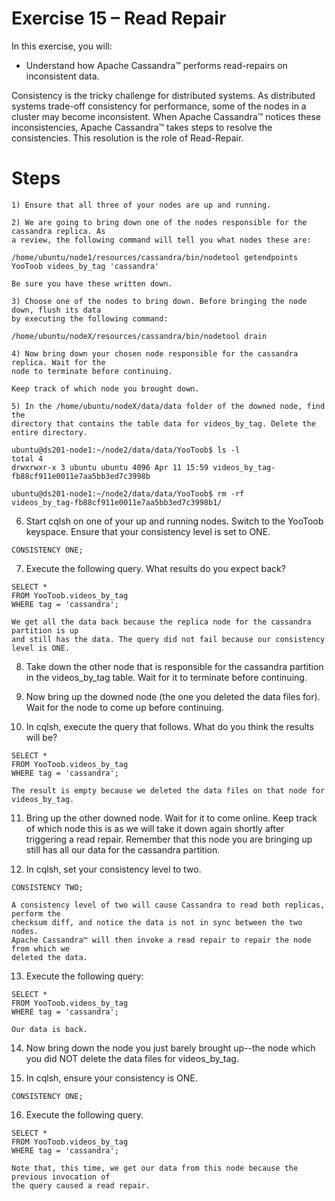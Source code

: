 # Exercise 15 – Read Repair

In this exercise, you will:

- Understand how Apache Cassandra™ performs read-repairs on inconsistent data.

Consistency is the tricky challenge for distributed systems. As distributed systems trade-off
consistency for performance, some of the nodes in a cluster may become inconsistent. When
Apache Cassandra™ notices these inconsistencies, Apache Cassandra™ takes steps to resolve the
consistencies. This resolution is the role of Read-Repair.

# Steps

```
1) Ensure that all three of your nodes are up and running.
```
```
2) We are going to bring down one of the nodes responsible for the cassandra replica. As
a review, the following command will tell you what nodes these are:
```
```
/home/ubuntu/node1/resources/cassandra/bin/nodetool getendpoints
YooToob videos_by_tag 'cassandra'
```
```
Be sure you have these written down.
```
```
3) Choose one of the nodes to bring down. Before bringing the node down, flush its data
by executing the following command:
```
```
/home/ubuntu/nodeX/resources/cassandra/bin/nodetool drain
```
```
4) Now bring down your chosen node responsible for the cassandra replica. Wait for the
node to terminate before continuing.
```
```
Keep track of which node you brought down.
```
```
5) In the /home/ubuntu/nodeX/data/data folder of the downed node, find the
directory that contains the table data for videos_by_tag. Delete the entire directory.
```
```
ubuntu@ds201-node1:~/node2/data/data/YooToob$ ls -l
total 4
drwxrwxr-x 3 ubuntu ubuntu 4096 Apr 11 15:59 videos_by_tag-
fb88cf911e0011e7aa5bb3ed7c3998b
```

```
ubuntu@ds201-node1:~/node2/data/data/YooToob$ rm -rf
videos_by_tag-fb88cf911e0011e7aa5bb3ed7c3998b1/
```
6) Start cqlsh on one of your up and running nodes. Switch to the YooToob keyspace.
Ensure that your consistency level is set to ONE.

```
CONSISTENCY ONE;
```
7) Execute the following query. What results do you expect back?

```
SELECT *
FROM YooToob.videos_by_tag
WHERE tag = 'cassandra';
```
```
We get all the data back because the replica node for the cassandra partition is up
and still has the data. The query did not fail because our consistency level is ONE.
```
8) Take down the other node that is responsible for the cassandra partition in the
videos_by_tag table. Wait for it to terminate before continuing.

9) Now bring up the downed node (the one you deleted the data files for). Wait for the
node to come up before continuing.

10) In cqlsh, execute the query that follows. What do you think the results will be?

```
SELECT *
FROM YooToob.videos_by_tag
WHERE tag = 'cassandra';
```
```
The result is empty because we deleted the data files on that node for
videos_by_tag.
```
11) Bring up the other downed node. Wait for it to come online. Keep track of which node
this is as we will take it down again shortly after triggering a read repair. Remember that
this node you are bringing up still has all our data for the cassandra partition.

12) In cqlsh, set your consistency level to two.

```
CONSISTENCY TWO;
```
```
A consistency level of two will cause Cassandra to read both replicas, perform the
checksum diff, and notice the data is not in sync between the two nodes.
Apache Cassandra™ will then invoke a read repair to repair the node from which we
deleted the data.
```

13) Execute the following query:

```
SELECT *
FROM YooToob.videos_by_tag
WHERE tag = 'cassandra';
```
```
Our data is back.
```
14) Now bring down the node you just barely brought up--the node which you did NOT
delete the data files for videos_by_tag.

15) In cqlsh, ensure your consistency is ONE.

```
CONSISTENCY ONE;
```
16) Execute the following query.

```
SELECT *
FROM YooToob.videos_by_tag
WHERE tag = 'cassandra';
```
```
Note that, this time, we get our data from this node because the previous invocation of
the query caused a read repair.
```

